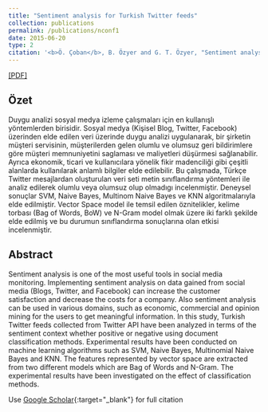 ```yaml
---
title: "Sentiment analysis for Turkish Twitter feeds"
collection: publications
permalink: /publications/nconf1
date: 2015-06-20
type: 2
citation: '<b>Ö. Çoban</b>, B. Özyer and G. T. Özyer, "Sentiment analysis for Turkish Twitter feeds," <i>2015 23nd Signal Processing and Communications Applications Conference (SIU)</i>, Malatya, Turkey, 2015, pp. 2388-2391, doi: 10.1109/SIU.2015.7130362.'
---
```

[[PDF]](https://ieeexplore.ieee.org/abstract/document/7130362)

## Özet
Duygu analizi sosyal medya izleme çalışmaları için en kullanışlı yöntemlerden birisidir. Sosyal medya (Kişisel Blog, Twitter, Facebook) üzerinden elde edilen veri üzerinde duygu analizi uygulanarak, bir şirketin müşteri servisinin, müşterilerden gelen olumlu ve olumsuz geri bildirimlere göre müşteri memnuniyetini saglaması ve maliyetleri düşürmesi sağlanabilir. Ayrıca ekonomik, ticari ve kullanıcılara yönelik fikir madenciliği gibi çeşitli alanlarda kullanılarak anlamlı bilgiler elde edilebilir. Bu çalışmada, Türkçe Twitter mesajlardan oluşturulan veri seti metin sınıflandırma yöntemleri ile analiz edilerek olumlu veya olumsuz olup olmadıgı incelenmiştir. Deneysel sonuçlar SVM, Naive Bayes, Multinom Naive Bayes ve KNN algoritmalarıyla elde edilmiştir. Vector Space model ile temsil edilen öznitelikler, kelime torbası (Bag of Words, BoW) ve N-Gram model olmak üzere iki farklı şekilde elde edilmiş ve bu durumun sınıflandırma sonuçlarına olan etkisi incelenmiştir.
## Abstract
Sentiment analysis is one of the most useful tools in social media monitoring. Implementing sentiment analysis on data gained from social media (Blogs, Twitter, and Facebook) can increase the customer satisfaction and decrease the costs for a company. Also sentiment analysis can be used in various domains, such as economic, commercial and opinion mining for the users to get meaningful information. In this study, Turkish Twitter feeds collected from Twitter API have been analyzed in terms of the sentiment context whether positive or negative using document classification methods. Experimental results have been conducted on machine learning algorithms such as SVM, Naive Bayes, Multinomial Naive Bayes and KNN. The features represented by vector space are extracted from two different models which are Bag of Words and N-Gram. The experimental results have been investigated on the effect of classification methods.


Use [Google Scholar](https://scholar.google.com/scholar?){:target="_blank"} for full citation
